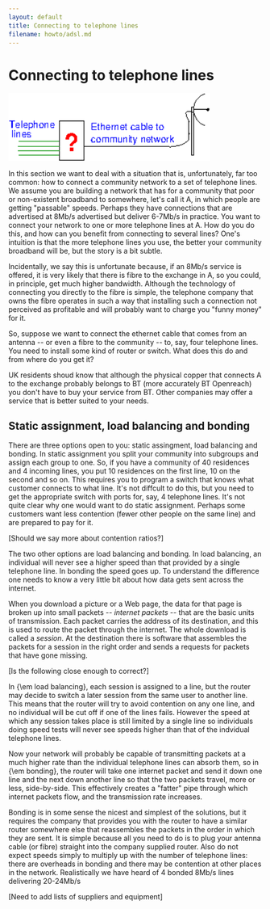 ```yaml
---
layout: default
title: Connecting to telephone lines
filename: howto/adsl.md
---
```

Connecting to telephone lines
=============================
<div class="image-float-center">
    <img src="/media/adslbox.gif" width="400" alt="Telephone diagram"/><br/>
</div>
 

In this section we want to deal with a situation that is,
unfortunately, far too common: how to connect a community network to a
set of telephone lines.  We assume you are building a network that has
for a community that poor or non-existent broadband to  somewhere, let's call it A, in which
people are getting "passable" speeds.  Perhaps they have connections
that are advertised at 8Mb/s advertised but deliver 6-7Mb/s in
practice.    You want to connect your network to one or more telephone
lines at A.  How do you do this, and how can you benefit from connecting
to several lines?  One's intuition is that the more telephone lines
you use, the better your community broadband will be, but the story is
a bit subtle.

Incidentally, we say this is unfortunate because, if an 8Mb/s service
is offered, it is very likely that there is fibre to the exchange in A,
so you could, in principle, get much higher bandwidth.  Although
the technology of connecting you directly to the fibre is simple, the
telephone company that owns the fibre operates in such a way that
installing such a connection not perceived as profitable and will
probably want to charge you "funny money" for it.

So, suppose we  want to connect the ethernet cable that comes from an
antenna -- or even a fibre to the community -- to, say, four telephone
lines.  You need to install some kind of router or switch.  What does
this do and from where do you get it?

UK residents shoud know that although the physical copper that
connects A to the exchange probably belongs to BT (more accurately BT
Openreach) you don't have to buy your service from BT.  Other
companies may offer a service that is better suited to your
needs. 

Static assignment, load balancing and bonding
---------------------------------------------
There are three options open to you: static assingment, load balancing
and bonding.  In static assignment you split your community into
subgroups and assign  each group to one.  So, if you have  a
community of 40 residences and 4 incoming lines, you put 10 residences
on the first line, 10 on the second and so on.  This requires you to
program a switch that knows what customer connects to what line.  It's
not diffcult to do  this, but you need to get the appropriate switch
with ports for, say, 4 telephone lines.  It's not quite clear why one
would want to do static assignment.  Perhaps some customers want less
contention (fewer other people on the same line) and are prepared to
pay for it.

\[Should we say more about contention ratios?\]

The two other options are load balancing and bonding.   In load
balancing, an individual will never see a higher speed than that
provided by a single telephone line.  In bonding the speed goes up.
To understand the difference one needs to know a very little bit about
how data gets sent across the internet.

When you download a picture or a Web page, the data for that page is
broken up into small packets --  *internet packets* -- that are the
basic units of transmission.  Each packet carries the address of its
destination, and this is used to route the packet through the
internet.  The whole  download is called a *session*. At the
destination there is software that assembles the packets for a session
in the right order and sends a requests for packets that have gone
missing.

\[Is the following close enough to correct?\]

In {\em load balancing}, each session is assigned to a line, but the router
may decide to switch a later session from the same user to another
line.  This means that the router will try to avoid contention on any
one line, and no individual will be cut off if one of the lines
fails. However the speed at which any session takes place is still
limited by a single line so individuals doing speed tests will never
see speeds higher than that of the indvidual telephone lines.

Now your network will probably be capable of transmitting packets at a
much higher rate than the individual telephone lines can absorb them,
so in {\em bonding}, the router will take one internet packet and send
it down one line and the next down another line so that the two
packets travel, more or less,  side-by-side.  This effectively creates a "fatter" pipe
through which internet packets flow, and the transmission rate
increases.

Bonding is in some sense the nicest and simplest of the solutions, but
it requires the company that provides you with the router to have a
similar router somewhere else that reassembles the packets in the
order in which they are sent. It is simple because all you need to do
is to plug your antenna cable (or fibre) straight into the company
supplied router.  Also do not expect speeds simply to multiply up with
the number of telephone lines:
there are overheads in bonding and there may be contention at other places in
the network.  Realistically we have heard of 4 bonded 8Mb/s lines delivering
20-24Mb/s

\[Need to add lists of suppliers and equipment\]
